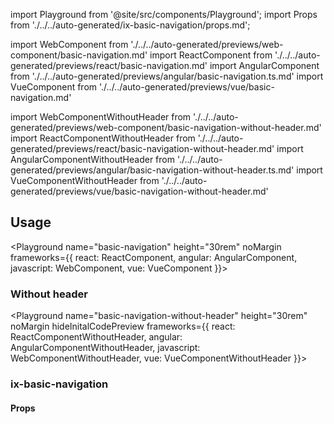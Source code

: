 import Playground from '@site/src/components/Playground';
import Props from './../../auto-generated/ix-basic-navigation/props.md';

import WebComponent from './../../auto-generated/previews/web-component/basic-navigation.md'
import ReactComponent from './../../auto-generated/previews/react/basic-navigation.md'
import AngularComponent from './../../auto-generated/previews/angular/basic-navigation.ts.md'
import VueComponent from './../../auto-generated/previews/vue/basic-navigation.md'

import WebComponentWithoutHeader from './../../auto-generated/previews/web-component/basic-navigation-without-header.md'
import ReactComponentWithoutHeader from './../../auto-generated/previews/react/basic-navigation-without-header.md'
import AngularComponentWithoutHeader from './../../auto-generated/previews/angular/basic-navigation-without-header.ts.md'
import VueComponentWithoutHeader from './../../auto-generated/previews/vue/basic-navigation-without-header.md'

## Usage

<Playground
name="basic-navigation" height="30rem" noMargin
frameworks={{
  react: ReactComponent,
  angular: AngularComponent,
  javascript: WebComponent,
  vue: VueComponent
}}></Playground>

### Without header

<Playground
name="basic-navigation-without-header" height="30rem" noMargin
hideInitalCodePreview
frameworks={{
  react: ReactComponentWithoutHeader,
  angular: AngularComponentWithoutHeader,
  javascript: WebComponentWithoutHeader,
  vue: VueComponentWithoutHeader
}}></Playground>

### ix-basic-navigation

#### Props

<Props />

